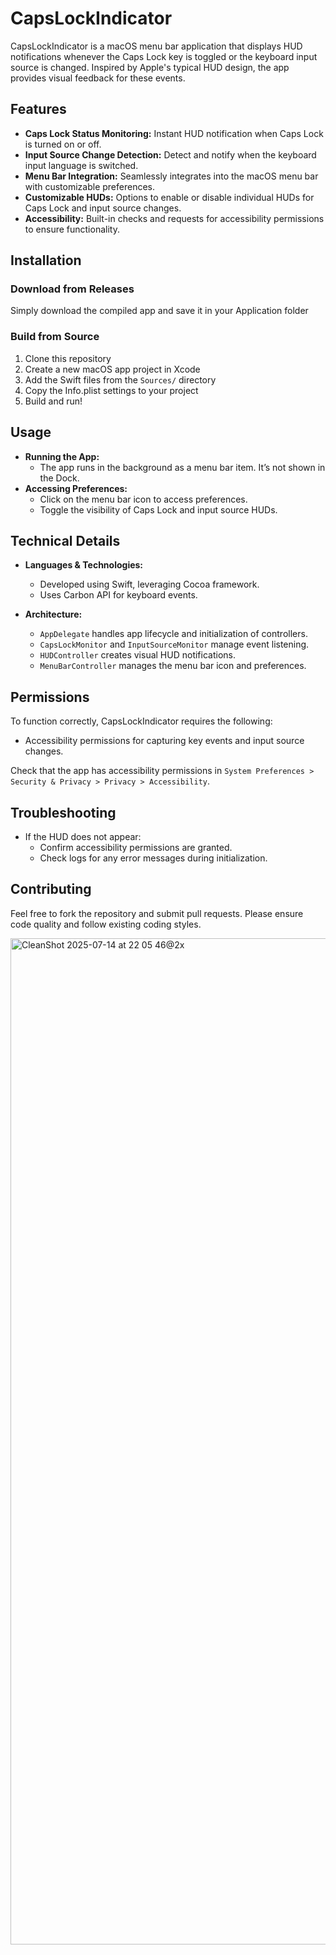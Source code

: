 # CapsLockIndicator

CapsLockIndicator is a macOS menu bar application that displays HUD notifications whenever the Caps Lock key is toggled or the keyboard input source is changed. Inspired by Apple's typical HUD design, the app provides visual feedback for these events.

## Features

- **Caps Lock Status Monitoring:** Instant HUD notification when Caps Lock is turned on or off.
- **Input Source Change Detection:** Detect and notify when the keyboard input language is switched.
- **Menu Bar Integration:** Seamlessly integrates into the macOS menu bar with customizable preferences.
- **Customizable HUDs:** Options to enable or disable individual HUDs for Caps Lock and input source changes.
- **Accessibility:** Built-in checks and requests for accessibility permissions to ensure functionality.

## Installation
### Download from Releases
Simply download the compiled app and save it in your Application folder

### Build from Source
1. Clone this repository
2. Create a new macOS app project in Xcode
3. Add the Swift files from the `Sources/` directory
4. Copy the Info.plist settings to your project
5. Build and run!

## Usage

- **Running the App:**
  - The app runs in the background as a menu bar item. It’s not shown in the Dock.
- **Accessing Preferences:**
  - Click on the menu bar icon to access preferences.
  - Toggle the visibility of Caps Lock and input source HUDs.

## Technical Details

- **Languages & Technologies:**
  - Developed using Swift, leveraging Cocoa framework.
  - Uses Carbon API for keyboard events.

- **Architecture:**
  - `AppDelegate` handles app lifecycle and initialization of controllers.
  - `CapsLockMonitor` and `InputSourceMonitor` manage event listening.
  - `HUDController` creates visual HUD notifications.
  - `MenuBarController` manages the menu bar icon and preferences.

## Permissions

To function correctly, CapsLockIndicator requires the following:
- Accessibility permissions for capturing key events and input source changes.

Check that the app has accessibility permissions in `System Preferences > Security & Privacy > Privacy > Accessibility`.

## Troubleshooting

- If the HUD does not appear:
  - Confirm accessibility permissions are granted.
  - Check logs for any error messages during initialization.

## Contributing

Feel free to fork the repository and submit pull requests. Please ensure code quality and follow existing coding styles.



<img width="1566" height="1610" alt="CleanShot 2025-07-14 at 22 05 46@2x" src="https://github.com/user-attachments/assets/ed79dd7f-6243-46ad-8e6c-b9c4f7161587" />

